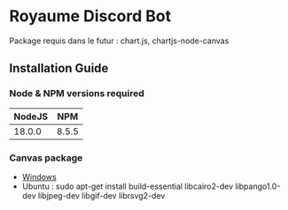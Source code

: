 # Royaume Discord Bot

Package requis dans le futur : chart.js, chartjs-node-canvas

## Installation Guide
### Node & NPM versions required
| NodeJS | NPM   |
| ------ | ----- |
| 18.0.0 | 8.5.5 |

### Canvas package 
- [Windows](https://github.com/Automattic/node-canvas/wiki/Installation:-Windows)
- Ubuntu : sudo apt-get install build-essential libcairo2-dev libpango1.0-dev libjpeg-dev libgif-dev librsvg2-dev